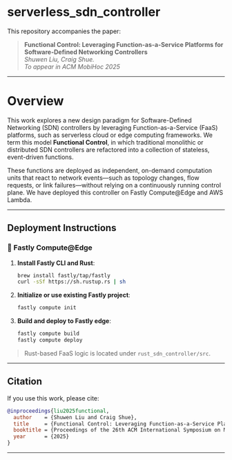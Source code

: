 # serverless_sdn_controller

This repository accompanies the paper:

> **Functional Control: Leveraging Function-as-a-Service Platforms for Software-Defined Networking Controllers**  
> *Shuwen Liu, Craig Shue.*  
> *To appear in ACM MobiHoc 2025*  

---

# Overview

This work explores a new design paradigm for Software-Defined Networking (SDN) controllers by leveraging Function-as-a-Service (FaaS) platforms, such as serverless cloud or edge computing frameworks. We term this model **Functional Control**, in which traditional monolithic or distributed SDN controllers are refactored into a collection of stateless, event-driven functions.

These functions are deployed as independent, on-demand computation units that react to network events—such as topology changes, flow requests, or link failures—without relying on a continuously running control plane. We have deployed this controller on Fastly Compute@Edge and AWS Lambda.

---

## Deployment Instructions

### 🚀 Fastly Compute@Edge

1. **Install Fastly CLI and Rust**:
   ```bash
   brew install fastly/tap/fastly
   curl -sSf https://sh.rustup.rs | sh
   ```

2. **Initialize or use existing Fastly project**:
   ```bash
   fastly compute init
   ```

3. **Build and deploy to Fastly edge**:
   ```bash
   fastly compute build
   fastly compute deploy
   ```

> Rust-based FaaS logic is located under `rust_sdn_controller/src`.

---

## Citation

If you use this work, please cite:

```bibtex
@inproceedings{liu2025functional,
  author    = {Shuwen Liu and Craig Shue},
  title     = {Functional Control: Leveraging Function-as-a-Service Platforms for Software-Defined Networking Controllers},
  booktitle = {Proceedings of the 26th ACM International Symposium on Mobile Ad Hoc Networking and Computing (MobiHoc)},
  year      = {2025}
}
```

---
